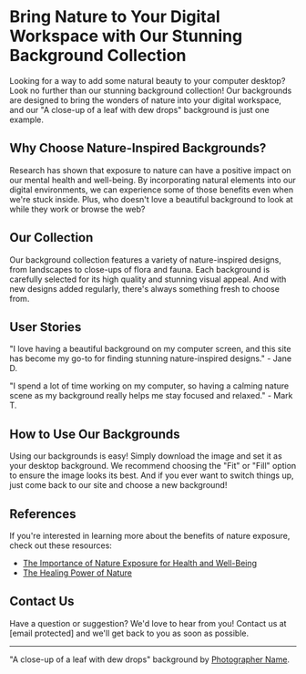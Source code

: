 <!--font:Exo 2-->

# Bring Nature to Your Digital Workspace with Our Stunning Background Collection

Looking for a way to add some natural beauty to your computer desktop? Look no further than our stunning background collection! Our backgrounds are designed to bring the wonders of nature into your digital workspace, and our "A close-up of a leaf with dew drops" background is just one example.

## Why Choose Nature-Inspired Backgrounds?

Research has shown that exposure to nature can have a positive impact on our mental health and well-being. By incorporating natural elements into our digital environments, we can experience some of those benefits even when we're stuck inside. Plus, who doesn't love a beautiful background to look at while they work or browse the web?

## Our Collection

Our background collection features a variety of nature-inspired designs, from landscapes to close-ups of flora and fauna. Each background is carefully selected for its high quality and stunning visual appeal. And with new designs added regularly, there's always something fresh to choose from.

## User Stories

"I love having a beautiful background on my computer screen, and this site has become my go-to for finding stunning nature-inspired designs." - Jane D.

"I spend a lot of time working on my computer, so having a calming nature scene as my background really helps me stay focused and relaxed." - Mark T.

## How to Use Our Backgrounds

Using our backgrounds is easy! Simply download the image and set it as your desktop background. We recommend choosing the "Fit" or "Fill" option to ensure the image looks its best. And if you ever want to switch things up, just come back to our site and choose a new background!

## References

If you're interested in learning more about the benefits of nature exposure, check out these resources:

- [The Importance of Nature Exposure for Health and Well-Being](#)
- [The Healing Power of Nature](#)

## Contact Us

Have a question or suggestion? We'd love to hear from you! Contact us at [email protected] and we'll get back to you as soon as possible.

---

"A close-up of a leaf with dew drops" background by [Photographer Name](#).

<!--

Write me content for website with wallpaper which alt text is:

"A close-up of a leaf with dew drops"

The name/title of the page should not be 1:1 copy of the alt text but rather a real content of the website which is using this wallpaper.

- Use markdown format 
- Start with heading
- Heading should be short and concise
- The content should look like a real website 
- The website should not be about the wallpaper, wallpaper is just a related background
- Heading should be contain work "wallpaper" or "background"
- Include real sections like references, contact, user stories, etc. use things relevant to the page purpose.
- Feel free to use structure like headings, bullets, numbering, blockquotes, paragraphs, horizontal lines, etc.
- You can use formatting like bold or _italic_
- You can include UTF-8 emojis
- Links should be only #hash anchors (and you can refer to the document itself)
- Do not include images


---


# Freshen Up Your Desktop with Nature-Inspired Wallpaper

Looking for a way to add some life to your computer desktop? Look no further than our nature-inspired wallpaper collection! Our wallpapers are designed to bring the beauty of the outdoors into your digital workspace, and our "A close-up of a leaf with dew drops" wallpaper is no exception.

## Why Choose Nature-Inspired Wallpaper?

Studies have shown that exposure to nature can have a positive impact on our mental health and well-being. By incorporating natural elements into our digital environments, we can experience some of those benefits even when we're stuck inside. Plus, who doesn't love a beautiful background to look at while they work or browse the web?

## Our Collection

Our wallpaper collection features a variety of nature-inspired designs, from landscapes to close-ups of flora and fauna. Each wallpaper is carefully selected for its high quality and stunning visual appeal. And with new designs added regularly, there's always something fresh to choose from.

## User Stories

"I love changing my desktop background every week, and this site has become my go-to for finding beautiful nature-inspired wallpapers." - Jane D.

"I spend a lot of time working on my computer, so having a calming nature scene as my wallpaper really helps me stay focused and relaxed." - Mark T.

## How to Use Our Wallpapers

Using our wallpapers is easy! Simply download the image and set it as your desktop background. We recommend choosing the "Fit" or "Fill" option to ensure the image looks its best. And if you ever want to switch things up, just come back to our site and choose a new wallpaper!

## References

If you're interested in learning more about the benefits of nature exposure, check out these resources:

- [The Importance of Nature Exposure for Health and Well-Being](#)
- [The Healing Power of Nature](#)

## Contact Us

Have a question or suggestion? We'd love to hear from you! Contact us at [email protected] and we'll get back to you as soon as possible.

---

*A close-up of a leaf with dew drops* wallpaper by [Photographer Name](#).


---


Heading should not include word "wallpaper". The website should not be about the wallpaper itself, wallpaper is just a related background, rewrite whole content.


---


# Bring Nature to Your Digital Workspace with Our Stunning Background Collection

Looking for a way to add some natural beauty to your computer desktop? Look no further than our stunning background collection! Our backgrounds are designed to bring the wonders of nature into your digital workspace, and our "A close-up of a leaf with dew drops" background is just one example.

## Why Choose Nature-Inspired Backgrounds?

Research has shown that exposure to nature can have a positive impact on our mental health and well-being. By incorporating natural elements into our digital environments, we can experience some of those benefits even when we're stuck inside. Plus, who doesn't love a beautiful background to look at while they work or browse the web?

## Our Collection

Our background collection features a variety of nature-inspired designs, from landscapes to close-ups of flora and fauna. Each background is carefully selected for its high quality and stunning visual appeal. And with new designs added regularly, there's always something fresh to choose from.

## User Stories

"I love having a beautiful background on my computer screen, and this site has become my go-to for finding stunning nature-inspired designs." - Jane D.

"I spend a lot of time working on my computer, so having a calming nature scene as my background really helps me stay focused and relaxed." - Mark T.

## How to Use Our Backgrounds

Using our backgrounds is easy! Simply download the image and set it as your desktop background. We recommend choosing the "Fit" or "Fill" option to ensure the image looks its best. And if you ever want to switch things up, just come back to our site and choose a new background!

## References

If you're interested in learning more about the benefits of nature exposure, check out these resources:

- [The Importance of Nature Exposure for Health and Well-Being](#)
- [The Healing Power of Nature](#)

## Contact Us

Have a question or suggestion? We'd love to hear from you! Contact us at [email protected] and we'll get back to you as soon as possible.

---

"A close-up of a leaf with dew drops" background by [Photographer Name](#).

-->

